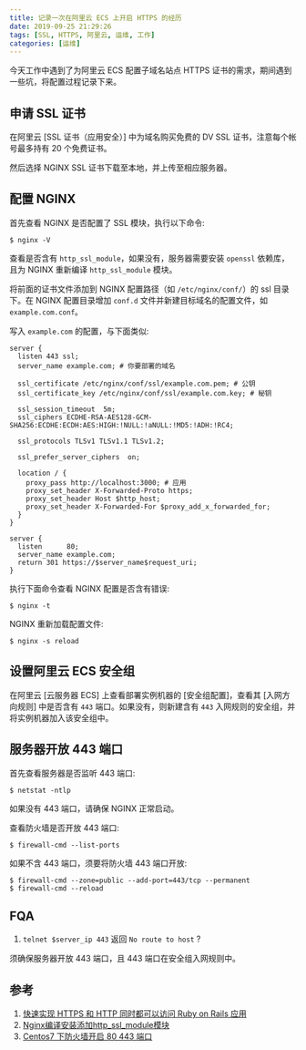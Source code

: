 ```yaml
---
title: 记录一次在阿里云 ECS 上开启 HTTPS 的经历
date: 2019-09-25 21:29:26
tags: [SSL, HTTPS, 阿里云, 运维, 工作]
categories: [运维]
---
```


今天工作中遇到了为阿里云 ECS 配置子域名站点 HTTPS 证书的需求，期间遇到一些坑，将配置过程记录下来。

<!--more-->

## 申请 SSL 证书

在阿里云 [SSL 证书（应用安全）] 中为域名购买免费的 DV SSL 证书，注意每个帐号最多持有 20 个免费证书。

然后选择 NGINX SSL 证书下载至本地，并上传至相应服务器。

## 配置 NGINX

首先查看 NGINX 是否配置了 SSL 模块，执行以下命令:

```
$ nginx -V
```

查看是否含有 `http_ssl_module`，如果没有，服务器需要安装 `openssl` 依赖库，且为 NGINX 重新编译 `http_ssl_module` 模块。

将前面的证书文件添加到 NGINX 配置路径（如 `/etc/nginx/conf/`）的 ssl 目录下。在 NGINX 配置目录增加 `conf.d` 文件并新建目标域名的配置文件，如 `example.com.conf`。

写入 `example.com` 的配置，与下面类似:

```
server {
  listen 443 ssl;
  server_name example.com; # 你要部署的域名

  ssl_certificate /etc/nginx/conf/ssl/example.com.pem; # 公钥
  ssl_certificate_key /etc/nginx/conf/ssl/example.com.key; # 秘钥

  ssl_session_timeout  5m;
  ssl_ciphers ECDHE-RSA-AES128-GCM-SHA256:ECDHE:ECDH:AES:HIGH:!NULL:!aNULL:!MD5:!ADH:!RC4;

  ssl_protocols TLSv1 TLSv1.1 TLSv1.2;

  ssl_prefer_server_ciphers  on;

  location / {
    proxy_pass http://localhost:3000; # 应用
    proxy_set_header X-Forwarded-Proto https;
    proxy_set_header Host $http_host;
    proxy_set_header X-Forwarded-For $proxy_add_x_forwarded_for;
  }
}

server {
  listen      80;
  server_name example.com;
  return 301 https://$server_name$request_uri;
}

```

执行下面命令查看 NGINX 配置是否含有错误:

```
$ nginx -t
```

NGINX 重新加载配置文件:

```
$ nginx -s reload
```

## 设置阿里云 ECS 安全组

在阿里云 [云服务器 ECS] 上查看部署实例机器的 [安全组配置]，查看其 [入网方向规则] 中是否含有 `443` 端口。如果没有，则新建含有 `443` 入网规则的安全组，并将实例机器加入该安全组中。

## 服务器开放 443 端口

首先查看服务器是否监听 443 端口:

```
$ netstat -ntlp
```

如果没有 443 端口，请确保 NGINX 正常启动。

查看防火墙是否开放 443 端口:

```
$ firewall-cmd --list-ports
```

如果不含 443 端口，须要将防火墙 443 端口开放:

```
$ firewall-cmd --zone=public --add-port=443/tcp --permanent
$ firewall-cmd --reload
```

## FQA

1. `telnet $server_ip 443` 返回 `No route to host` ?

须确保服务器开放 443 端口，且 443 端口在安全组入网规则中。

## 参考

1. [快速实现 HTTPS 和 HTTP 同时都可以访问 Ruby on Rails 应用](https://ruby-china.org/topics/35009)
2. [Nginx编译安装添加http_ssl_module模块](https://hunfan.top/2018/11/16/Nginx%E9%87%8D%E6%96%B0%E7%BC%96%E8%AF%91%E5%AE%89%E8%A3%85%E6%B7%BB%E5%8A%A0http-ssl-module%E6%A8%A1%E5%9D%97/)
3. [Centos7 下防火墙开启 80 443 端口](https://my.oschina.net/macleo/blog/1816346)